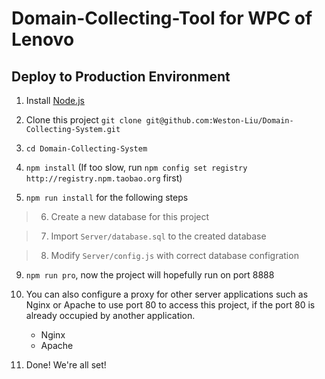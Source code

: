 # Domain-Collecting-Tool for WPC of Lenovo

## Deploy to Production Environment

1. Install [Node.js](https://nodejs.org/en/download/current/) 

2. Clone this project `git clone git@github.com:Weston-Liu/Domain-Collecting-System.git`

3. `cd Domain-Collecting-System`

4. `npm install` (If too slow, run `npm config set registry http://registry.npm.taobao.org` first)

5. `npm run install` for the following steps

> 6. Create a new database for this project

> 7. Import `Server/database.sql` to the created database

> 8. Modify `Server/config.js` with correct database configration

9. `npm run pro`, now the project will hopefully run on port 8888

10. You can also configure a proxy for other server applications such as Nginx or Apache to use port 80 to access this project, if the port 80 is already occupied by another application.
    * Nginx
    * Apache

11. Done! We're all set!
